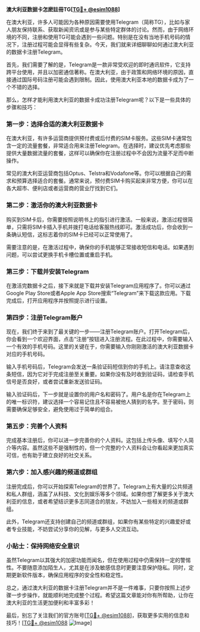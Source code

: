 **澳大利亚数据卡怎麽註冊TG[[TG💪+ @esim1088](https://t.me/s/esim1088)]**

在澳大利亚，许多人可能因为各种原因需要使用Telegram（简称TG），比如与家人朋友保持联系、获取新闻资讯或是参与某些特定群体的讨论。然而，由于网络环境的不同，注册和使用TG可能会遇到一些问题。特别是在没有当地手机号码的情况下，注册过程可能会显得有些复杂。今天，我们就来详细聊聊如何通过澳大利亚的数据卡注册Telegram。

首先，我们需要了解的是，Telegram是一款非常受欢迎的即时通讯软件，它支持跨平台使用，并且以加密通信著称。在澳大利亚，由于政策和网络环境的原因，直接通过国际号码注册可能会遇到限制。因此，使用澳大利亚本地的数据卡成为了一个不错的选择。

那么，怎样才能利用澳大利亚的数据卡成功注册Telegram呢？以下是一些具体的步骤和技巧：

### 第一步：选择合适的澳大利亚数据卡

在澳大利亚，有许多运营商提供预付费或后付费的SIM卡服务。这些SIM卡通常包含一定的流量套餐，非常适合用来注册Telegram。在选择时，建议优先考虑那些提供大量数据流量的套餐，这样可以确保你在注册过程中不会因为流量不足而中断操作。

常见的澳大利亚运营商包括Optus、Telstra和Vodafone等。你可以根据自己的需求和预算选择适合的套餐。通常来说，预付费SIM卡购买起来非常方便，你可以在各大超市、便利店或者运营商的营业厅找到它们。

### 第二步：激活你的澳大利亚数据卡

购买到SIM卡后，你需要按照说明书上的指引进行激活。一般来说，激活过程很简单，只需将SIM卡插入手机并拨打电话给客服热线即可。激活成功后，你会收到一条确认短信，这标志着你的SIM卡已经可以正常使用了。

需要注意的是，在激活过程中，确保你的手机能够正常接收短信和电话。如果遇到问题，可以尝试更换手机卡槽位置或重启手机。

### 第三步：下载并安装Telegram

在激活完数据卡之后，接下来就是下载并安装Telegram应用程序了。你可以通过Google Play Store或者Apple App Store搜索“Telegram”来下载这款应用。下载完成后，打开应用程序并按照提示进行设置。

### 第四步：注册Telegram账户

现在，我们终于来到了最关键的一步——注册Telegram账户。打开Telegram后，你会看到一个欢迎界面，点击“注册”按钮进入注册流程。在此过程中，你需要输入一个有效的手机号码。这里的关键在于，你需要输入你刚刚激活的澳大利亚数据卡对应的手机号码。

输入手机号码后，Telegram会发送一条验证码短信到你的手机上。请注意查收这条短信，因为它对于完成注册至关重要。如果你没有及时收到验证码，请检查手机信号是否良好，或者尝试重新发送验证码。

输入验证码后，下一步就是设置你的用户名和密码了。用户名是你在Telegram上的唯一标识符，建议选择一个容易记住且不容易被他人猜到的名字。至于密码，则需要确保足够安全，避免使用过于简单的组合。

### 第五步：完善个人资料

完成基本注册后，你可以进一步完善你的个人资料。这包括上传头像、填写个人简介等内容。虽然这些不是强制性的，但一个完整的个人资料会让你看起来更加真实可信，也有助于建立良好的社交关系。

### 第六步：加入感兴趣的频道或群组

注册完成后，你可以开始探索Telegram的世界了。Telegram上有大量的公共频道和私人群组，涵盖了从科技、文化到娱乐等多个领域。如果你想了解更多关于澳大利亚的信息，或者希望结识更多志同道合的朋友，不妨加入一些相关的频道或群组。

此外，Telegram还支持创建自己的频道或群组，如果你有某些特定的兴趣爱好或者专业技能，不妨尝试分享你的见解，与更多人交流互动。

### 小贴士：保持网络安全意识

虽然Telegram以其强大的加密功能而闻名，但在使用过程中仍需保持一定的警惕性。不要随意添加陌生人，尤其是在涉及敏感信息时更要注意保护隐私。同时，定期更新软件版本，确保应用程序的安全性和稳定性。

总之，通过澳大利亚的数据卡注册Telegram并不是一件难事，只要你按照上述步骤一步步操作，就能顺利地完成整个过程。希望这篇文章能对你有所帮助，让你在澳大利亚的生活更加便利和丰富多彩！

最后，别忘了关注我们的官方账号[[TG💪+ @esim1088](https://t.me/s/esim1088)]，获取更多实用的信息和技巧！[[TG💪+ @esim1088](https://t.me/s/esim1088) ![Image](https://i.postimg.cc/4NQfJmqS/Snipaste-2025-05-13-00-14-12.png)]